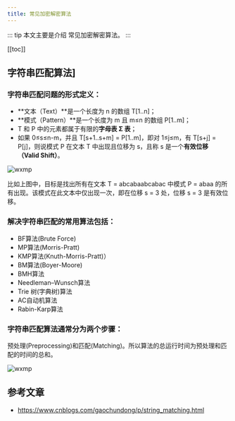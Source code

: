 ```yaml
---
title: 常见加密解密算法
---
```


::: tip
本文主要是介绍 常见加密解密算法。
:::

[[toc]]

## 字符串匹配算法]

### 字符串匹配问题的形式定义：

- **文本（Text）**是一个长度为 n 的数组 T[1..n]；
- **模式（Pattern）**是一个长度为 m 且 m≤n 的数组 P[1..m]；
- T 和 P 中的元素都属于有限的**字母表 Σ 表**；
- 如果 0≤s≤n-m，并且 T[s+1..s+m] = P[1..m]，即对 1≤j≤m，有 T[s+j] = P[j]，则说模式 P 在文本 T 中出现且位移为 s，且称 s 是一个**有效位移（Valid Shift）**。

<img class= "zoom-custom-imgs" :src="$withBase('/assets/img/algorithm/strmatch/intro-1.png')" alt="wxmp">

比如上图中，目标是找出所有在文本 T = abcabaabcabac 中模式 P = abaa 的所有出现。该模式在此文本中仅出现一次，即在位移 s = 3 处，位移 s = 3 是有效位移。

### 解决字符串匹配的常用算法包括：

* BF算法(Brute Force)
* MP算法(Morris-Pratt)
* KMP算法(Knuth-Morris-Pratt)）
* BM算法(Boyer-Moore)
* BMH算法
* Needleman–Wunsch算法
* Trie 树(字典树)算法
* AC自动机算法
* Rabin-Karp算法 


### 字符串匹配算法通常分为两个步骤：

预处理(Preprocessing)和匹配(Matching)。所以算法的总运行时间为预处理和匹配的时间的总和。

<img class= "zoom-custom-imgs" :src="$withBase('/assets/img/algorithm/strmatch/intro-2.png')" alt="wxmp">

## 参考文章
* https://www.cnblogs.com/gaochundong/p/string_matching.html
